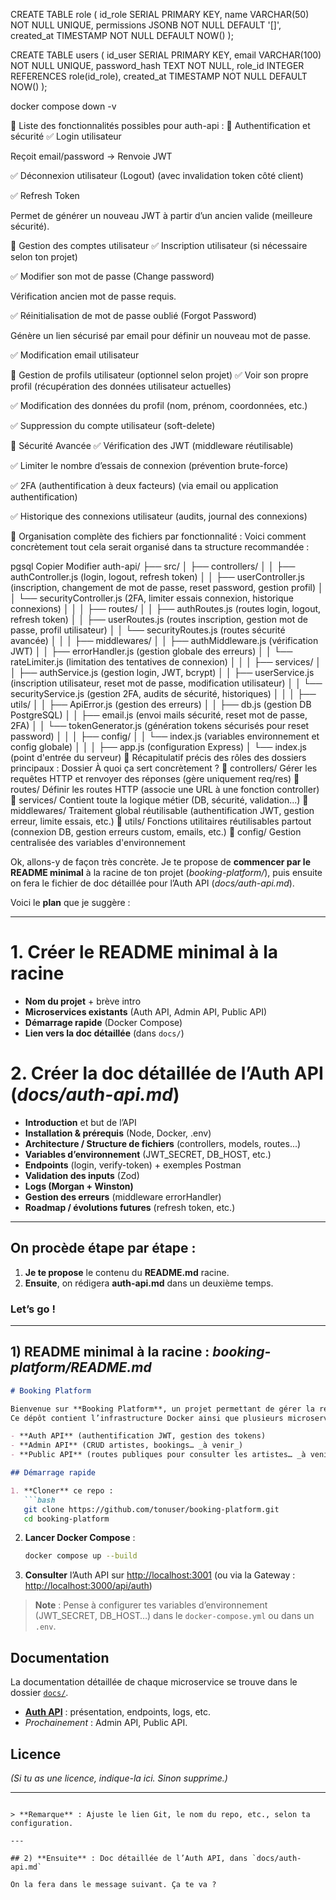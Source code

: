 CREATE TABLE role (
  id_role SERIAL PRIMARY KEY,
  name VARCHAR(50) NOT NULL UNIQUE,
  permissions JSONB NOT NULL DEFAULT '[]',
  created_at TIMESTAMP NOT NULL DEFAULT NOW()
);

CREATE TABLE users (
  id_user SERIAL PRIMARY KEY,
  email VARCHAR(100) NOT NULL UNIQUE,
  password_hash TEXT NOT NULL,
  role_id INTEGER REFERENCES role(id_role),
  created_at TIMESTAMP NOT NULL DEFAULT NOW()
);


docker compose down -v

🚩 Liste des fonctionnalités possibles pour auth-api :
📌 Authentification et sécurité
✅ Login utilisateur

Reçoit email/password → Renvoie JWT

✅ Déconnexion utilisateur (Logout) (avec invalidation token côté client)

✅ Refresh Token

Permet de générer un nouveau JWT à partir d’un ancien valide (meilleure sécurité).

📌 Gestion des comptes utilisateur
✅ Inscription utilisateur (si nécessaire selon ton projet)

✅ Modifier son mot de passe (Change password)

Vérification ancien mot de passe requis.

✅ Réinitialisation de mot de passe oublié (Forgot Password)

Génère un lien sécurisé par email pour définir un nouveau mot de passe.

✅ Modification email utilisateur

📌 Gestion de profils utilisateur (optionnel selon projet)
✅ Voir son propre profil (récupération des données utilisateur actuelles)

✅ Modification des données du profil (nom, prénom, coordonnées, etc.)

✅ Suppression du compte utilisateur (soft-delete)

📌 Sécurité Avancée
✅ Vérification des JWT (middleware réutilisable)

✅ Limiter le nombre d’essais de connexion (prévention brute-force)

✅ 2FA (authentification à deux facteurs) (via email ou application authentification)

✅ Historique des connexions utilisateur (audits, journal des connexions)

📁 Organisation complète des fichiers par fonctionnalité :
Voici comment concrètement tout cela serait organisé dans ta structure recommandée :

pgsql
Copier
Modifier
auth-api/
├── src/
│   ├── controllers/
│   │   ├── authController.js (login, logout, refresh token)
│   │   ├── userController.js (inscription, changement de mot de passe, reset password, gestion profil)
│   │   └── securityController.js (2FA, limiter essais connexion, historique connexions)
│   │
│   ├── routes/
│   │   ├── authRoutes.js (routes login, logout, refresh token)
│   │   ├── userRoutes.js (routes inscription, gestion mot de passe, profil utilisateur)
│   │   └── securityRoutes.js (routes sécurité avancée)
│   │
│   ├── middlewares/
│   │   ├── authMiddleware.js (vérification JWT)
│   │   ├── errorHandler.js (gestion globale des erreurs)
│   │   └── rateLimiter.js (limitation des tentatives de connexion)
│   │
│   ├── services/
│   │   ├── authService.js (gestion login, JWT, bcrypt)
│   │   ├── userService.js (inscription utilisateur, reset mot de passe, modification utilisateur)
│   │   └── securityService.js (gestion 2FA, audits de sécurité, historiques)
│   │
│   ├── utils/
│   │   ├── ApiError.js (gestion des erreurs)
│   │   ├── db.js (gestion DB PostgreSQL)
│   │   ├── email.js (envoi mails sécurité, reset mot de passe, 2FA)
│   │   └── tokenGenerator.js (génération tokens sécurisés pour reset password)
│   │
│   ├── config/
│   │   └── index.js (variables environnement et config globale)
│   │
│   ├── app.js (configuration Express)
│   └── index.js (point d'entrée du serveur)
🎯 Récapitulatif précis des rôles des dossiers principaux :
Dossier	À quoi ça sert concrètement ?
📂 controllers/	Gérer les requêtes HTTP et renvoyer des réponses (gère uniquement req/res)
📂 routes/	Définir les routes HTTP (associe une URL à une fonction controller)
📂 services/	Contient toute la logique métier (DB, sécurité, validation...)
📂 middlewares/	Traitement global réutilisable (authentification JWT, gestion erreur, limite essais, etc.)
📂 utils/	Fonctions utilitaires réutilisables partout (connexion DB, gestion erreurs custom, emails, etc.)
📂 config/	Gestion centralisée des variables d'environnement


Ok, allons-y de façon très concrète. Je te propose de **commencer par le README minimal** à la racine de ton projet (_booking-platform/_), puis ensuite on fera le fichier de doc détaillée pour l’Auth API (_docs/auth-api.md_).  

Voici le **plan** que je suggère :

---

# 1. **Créer le README minimal à la racine**  
- **Nom du projet** + brève intro  
- **Microservices existants** (Auth API, Admin API, Public API)  
- **Démarrage rapide** (Docker Compose)  
- **Lien vers la doc détaillée** (dans `docs/`)

# 2. **Créer la doc détaillée de l’Auth API** (_docs/auth-api.md_)  
- **Introduction** et but de l’API  
- **Installation & prérequis** (Node, Docker, .env)  
- **Architecture / Structure de fichiers** (controllers, models, routes...)  
- **Variables d’environnement** (JWT_SECRET, DB_HOST, etc.)  
- **Endpoints** (login, verify-token) + exemples Postman  
- **Validation des inputs** (Zod)  
- **Logs (Morgan + Winston)**  
- **Gestion des erreurs** (middleware errorHandler)  
- **Roadmap / évolutions futures** (refresh token, etc.)  

---

## On procède étape par étape :

1. **Je te propose** le contenu du **README.md** racine.  
2. **Ensuite**, on rédigera **auth-api.md** dans un deuxième temps.

### Let’s go !  

---

## 1) **README minimal à la racine : _booking-platform/README.md_**

```md
# Booking Platform

Bienvenue sur **Booking Platform**, un projet permettant de gérer la réservation (booking) d’artistes.  
Ce dépôt contient l’infrastructure Docker ainsi que plusieurs microservices :

- **Auth API** (authentification JWT, gestion des tokens)
- **Admin API** (CRUD artistes, bookings… _à venir_)
- **Public API** (routes publiques pour consulter les artistes… _à venir_)

## Démarrage rapide

1. **Cloner** ce repo :  
   ```bash
   git clone https://github.com/tonuser/booking-platform.git
   cd booking-platform
   ```
2. **Lancer Docker Compose** :  
   ```bash
   docker compose up --build
   ```
3. **Consulter** l’Auth API sur [http://localhost:3001](http://localhost:3001) (ou via la Gateway : [http://localhost:3000/api/auth](http://localhost:3000/api/auth))  

> **Note** : Pense à configurer tes variables d’environnement (JWT_SECRET, DB_HOST…) dans le `docker-compose.yml` ou dans un `.env`.

## Documentation

La documentation détaillée de chaque microservice se trouve dans le dossier [`docs/`](./docs).  

- [**Auth API**](./docs/auth-api.md) : présentation, endpoints, logs, etc.  
- _Prochainement_ : Admin API, Public API.

## Licence

*(Si tu as une licence, indique-la ici. Sinon supprime.)*

---

```

> **Remarque** : Ajuste le lien Git, le nom du repo, etc., selon ta configuration.

---

## 2) **Ensuite** : Doc détaillée de l’Auth API, dans `docs/auth-api.md`

On la fera dans le message suivant. Ça te va ?